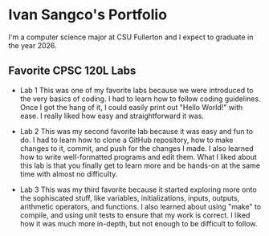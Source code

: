 # Ivan Sangco's Portfolio

I'm a computer science major at CSU Fullerton and I expect to graduate in the year 2026.

## Favorite CPSC 120L Labs
* Lab 1
  This was one of my favorite labs because we were introduced to the very basics of coding. I had to learn how to follow coding guidelines. Once I got the hang of it, I could easily print out "Hello World!" with ease. I really liked how easy and straightforward it was.

* Lab 2
  This was my second favorite lab because it was easy and fun to do. I had to learn how to clone a GitHub repository, how to make changes to it, commit, and push for the changes I made. I also learned how to write well-formatted programs and edit them. What I liked about this lab is that you finally get to learn more and be hands-on at the same time with almost no difficulty.

* Lab 3
  This was my third favorite because it started exploring more onto the sophiscated stuff, like variables, initializations, inputs, outputs, arithmetic operators, and functions. I also learned about using "make" to compile, and using unit tests to ensure that my work is correct. I liked how it was much more in-depth, but not enough to be difficult to follow.
